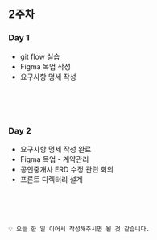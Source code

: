 ## 2주차

### Day 1

- git flow 실습
- Figma 목업 작성
- 요구사항 명세 작성

<br/><br/><br/>

### Day 2

- 요구사항 명세 작성 완료
- Figma 목업 - 계약관리
- 공인중개사 ERD 수정 관련 회의
- 프론트 디렉터리 설계

<br/><br/><br/>

```
💡 오늘 한 일 이어서 작성해주시면 될 것 같습니다.
```
